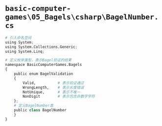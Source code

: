 # `basic-computer-games\05_Bagels\csharp\BagelNumber.cs`

```py
# 引入命名空间
using System;
using System.Collections.Generic;
using System.Linq;

# 定义枚举类型，表示Bagel验证的结果
namespace BasicComputerGames.Bagels
{
    public enum BagelValidation
    {
        Valid,          # 表示验证通过
        WrongLength,    # 表示长度错误
        NotUnique,      # 表示不唯一
        NonDigit        # 表示包含非数字字符
    };
    # 定义BagelNumber类
    public class BagelNumber
    }
}
```
